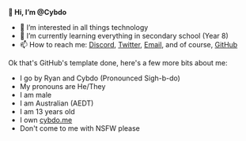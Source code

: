 **👋 Hi, I’m @Cybdo**
- 👀 I’m interested in all things technology
- 🌱 I’m currently learning everything in secondary school (Year 8)
- 📫 How to reach me: [Discord](https://discord.com/users/810683600612884520), [Twitter](https://twitter.com/@cybdo6236), [Email](mailto://ryan@cybdo.me), and of course, [GitHub](https://github.com/cybdo)

Ok that's GitHub's template done, here's a few more bits about me:
- I go by Ryan and Cybdo (Pronounced Sigh-b-do)
- My pronouns are He/They
- I am male
- I am Australian (AEDT)
- I am 13 years old
- I own [cybdo.me](https://cybdo.me)
- Don't come to me with NSFW please
